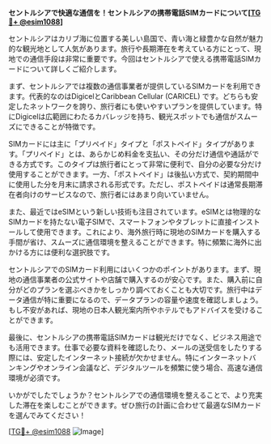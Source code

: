 **セントルシアで快適な通信を！セントルシアの携帯電話SIMカードについて[[TG💪+ @esim1088](https://t.me/s/esim1088)]**

セントルシアはカリブ海に位置する美しい島国で、青い海と緑豊かな自然が魅力的な観光地として人気があります。旅行や長期滞在を考えている方にとって、現地での通信手段は非常に重要です。今回はセントルシアで使える携帯電話SIMカードについて詳しくご紹介します。

まず、セントルシアでは複数の通信事業者が提供しているSIMカードを利用できます。代表的なのはDigicelとCaribbean Cellular (CARICEL) です。どちらも安定したネットワークを誇り、旅行者にも使いやすいプランを提供しています。特にDigicelは広範囲にわたるカバレッジを持ち、観光スポットでも通信がスムーズにできることが特徴です。

SIMカードには主に「プリペイド」タイプと「ポストペイド」タイプがあります。「プリペイド」とは、あらかじめ料金を支払い、その分だけ通信や通話ができる方式です。このタイプは旅行者にとって非常に便利で、自分の必要な分だけ使用することができます。一方、「ポストペイド」は後払い方式で、契約期間中に使用した分を月末に請求される形式です。ただし、ポストペイドは通常長期滞在者向けのサービスなので、旅行者にはあまり向いていません。

また、最近ではeSIMという新しい技術も注目されています。eSIMとは物理的なSIMカードを持たない電子SIMで、スマートフォンやタブレットに直接インストールして使用できます。これにより、海外旅行時に現地のSIMカードを購入する手間が省け、スムーズに通信環境を整えることができます。特に頻繁に海外に出かける方には便利な選択肢です。

セントルシアでのSIMカード利用にはいくつかのポイントがあります。まず、現地の通信事業者の公式サイトや店舗で購入するのが安心です。また、購入前に自分がどのプランを選ぶべきかをしっかり調べておくことも大切です。旅行中はデータ通信が特に重要になるので、データプランの容量や速度を確認しましょう。もし不安があれば、現地の日本人観光案内所やホテルでもアドバイスを受けることができます。

最後に、セントルシアの携帯電話SIMカードは観光だけでなく、ビジネス用途でも活用できます。仕事で必要な資料を確認したり、メールの送受信をしたりする際には、安定したインターネット接続が欠かせません。特にインターネットバンキングやオンライン会議など、デジタルツールを頻繁に使う場合、高速な通信環境が必須です。

いかがでしたでしょうか？セントルシアでの通信環境を整えることで、より充実した滞在を楽しむことができます。ぜひ旅行の計画に合わせて最適なSIMカードを選んでみてください！

[[TG💪+ @esim1088](https://t.me/s/esim1088) ![Image](https://i.postimg.cc/Y0z9fWf4/image.png)]
